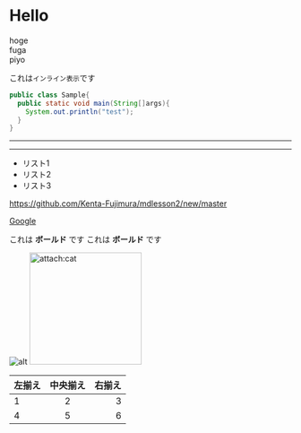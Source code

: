 # Hello

hoge  
fuga  
piyo

これは`インライン表示`です

```java:sample.java
public class Sample{
  public static void main(String[]args){
    System.out.println("test");
  }
}

```




---
***

- リスト1
- リスト2
- リスト3

<https://github.com/Kenta-Fujimura/mdlesson2/new/master>

[Google](https://www.google.co.jp/)

これは **ボールド** です
これは __ボールド__ です

![alt](https://joytas.net/php/man.jpg)
<img src="https://joytas.net/php/man.jpg" alt="attach:cat" title="attach:cat" width="200" height="200">

| 左揃え | 中央揃え | 右揃え |
|:---|:---:|---:|
|1 |2 |3 |
|4 |5 |6 |

